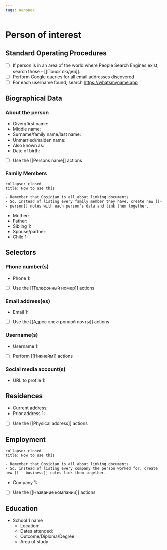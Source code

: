 ```yaml
---
tags: человек
---
```

# Person of interest
## Standard Operating Procedures
- [ ] If person is in an area of the world where People Search Engines exist, search those - [[Поиск людей]].
- [ ] Perform Google queries for all email addresses discovered
- [ ] For each username found, search https://whatsmyname.app

## Biographical Data
### About the person
- Given/first name:
- Middle name:
- Surname/family name/last name:
- Unmarried/maiden name:
- Also known as:
- Date of birth:
- [ ] Use the [[Persons name]] actions

### Family Members
```ad-tip
collapse: closed
title: How to use this

- Remember that Obsidian is all about linking documents 
- So, instead of listing every family member they have, create new [[-- person]] notes with each person's data and link them together.

```
- Mother: 
- Father:
- Sibling 1: 
- Spouse/partner: 
- Child 1:

## Selectors
### Phone number(s)
- Phone 1:
- [ ] Use the [[Телефонный номер]] actions

### Email address(es)
- Email 1:
- [ ] Use the [[Адрес электронной почты]] actions

### Username(s)
- Username 1:
- [ ] Perform [[Никнейм]] actions

### Social media account(s)
- URL to profile 1:

## Residences
- Current address: 
- Prior address 1:
- [ ] Use the [[Physical address]] actions

## Employment
```ad-tip
collapse: closed
title: How to use this

- Remember that Obsidian is all about linking documents 
- So, instead of listing every company the person worked for, create new [[-- business]] notes link them together.

```
- Company 1: 
- [ ] Use the [[Название компании]] actions

## Education
- School 1 name
	- Location:
	- Dates attended:
	- Outcome/Diploma/Degree
	- Area of study


